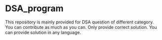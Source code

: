 # DSA_program
This repository is mainly provided for DSA question of different category. You can contribute as much as you can. Only provide correct solution. You can provide solution in any language.

